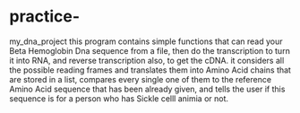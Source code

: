 # practice-
my_dna_project
this program contains simple functions that can read your Beta Hemoglobin Dna sequence from a file, then do the transcription to turn it into RNA, and reverse transcription also, to get the cDNA. it considers all the possible reading frames and translates them into Amino Acid chains that are stored in a list, compares every single one of them to the reference Amino Acid sequence that has been already given, and tells the user if this sequence is for a person who has Sickle celll animia or not.
